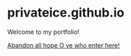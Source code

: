 # privateice.github.io
Welcome to my portfolio!

[Abandon all hope O ye who enter here!](https://privateice.github.io/index.html)
